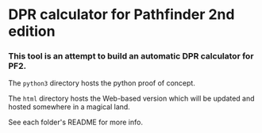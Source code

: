 # DPR calculator for Pathfinder 2nd edition

### This tool is an attempt to build an automatic DPR calculator for PF2.

The `python3` directory hosts the python proof of concept.

The `html` directory hosts the Web-based version which will be updated and hosted somewhere in a magical land.

See each folder's README for more info.
